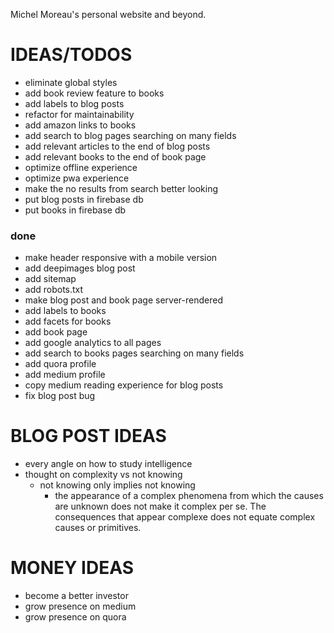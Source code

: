 Michel Moreau's personal website and beyond.

# IDEAS/TODOS  
- eliminate global styles
- add book review feature to books  
- add labels to blog posts  
- refactor for maintainability  
- add amazon links to books    
- add search to blog pages searching on many fields
- add relevant articles to the end of blog posts  
- add relevant books to the end of book page  
- optimize offline experience  
- optimize pwa experience  
- make the no results from search better looking
- put blog posts in firebase db
- put books in firebase db

### done
- make header responsive with a mobile version
- add deepimages blog post
- add sitemap
- add robots.txt
- make blog post and book page server-rendered
- add labels to books  
- add facets for books
- add book page  
- add google analytics to all pages  
- add search to books pages searching on many fields
- add quora profile  
- add medium profile  
- copy medium reading experience for blog posts
- fix blog post bug

# BLOG POST IDEAS
- every angle on how to study intelligence  
- thought on complexity vs not knowing  
  - not knowing only implies not knowing
    - the appearance of a complex phenomena from which the causes are unknown does not make it complex per se. The consequences that appear complexe does not equate complex causes or primitives.

# MONEY IDEAS
- become a better investor
- grow presence on medium
- grow presence on quora

